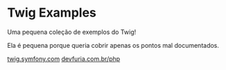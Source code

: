 # Twig Examples

Uma pequena coleção de exemplos do Twig!

Ela é pequena porque queria cobrir apenas os pontos mal documentados.

[twig.symfony.com](https://twig.symfony.com/)
[devfuria.com.br/php](http://www.devfuria.com.br/php/)